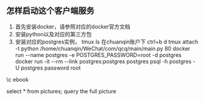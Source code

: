 ## 怎样启动这个客户端服务

1. 首先安装docker，请参照对应的docker官方文档
2. 安装python以及对应的第三方包
3. 安装对应的postgres实例，
tmux ls 在chuanqin账户下
ctrl+b   d
tmux attach -t 
python /home/chuanqin/WeChat/com/qcq/main/main.py 80
docker run --name postgres -e POSTGRES_PASSWORD=root -d postgres
docker run -it --rm --link postgres:postgres postgres psql -h postgres -U postgres
password root

\c ebook

select * from pictures;     query the full picture
